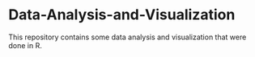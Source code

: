 # Data-Analysis-and-Visualization
This repository contains some data analysis and visualization that were done in R.
